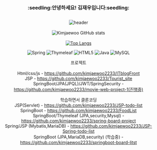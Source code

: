 
<div align="center"><h3>:seedling:안녕하세요! 김재우입니다:seedling:</h3>

## 
![header](https://capsule-render.vercel.app/api?type=wave&color=timeGradient&height=300&section=header&text=jaewookim&fontSize=90&fontColor=d6ace6)
<br><br>
![Kimjaewoo GitHub stats](https://github-readme-stats.vercel.app/api?username=kimjaewoo2233&show_icons=true&theme=radical)  
<br>
[![Top Langs](https://github-readme-stats.vercel.app/api/top-langs/?username=kimjaewoo2233&layout=compact)](https://github.com/anuraghazra/github-readme-stats)
<br>

![Spring](https://img.shields.io/badge/spring-%236DB33F.svg?style=for-the-badge&logo=spring&logoColor=white)
![Thymeleaf](https://img.shields.io/badge/Thymeleaf-%23005C0F.svg?style=for-the-badge&logo=Thymeleaf&logoColor=white)
![HTML5](https://img.shields.io/badge/html5-%23E34F26.svg?style=for-the-badge&logo=html5&logoColor=white)
![Java](https://img.shields.io/badge/java-%23ED8B00.svg?style=for-the-badge&logo=java&logoColor=white)
![MySQL](https://img.shields.io/badge/mysql-%2300f.svg?style=for-the-badge&logo=mysql&logoColor=white)<br>


 프로젝트<br><br>
   Html/css/js - https://github.com/kimjaewoo2233/ITblogFront<br>
    JSP - https://github.com/kimjaewoo2233/Tourist_site<br>
    SpringBoot/JPA(JPQL)/JWT/SpringSecurity -https://github.com/kimjaewoo2233/movie-web-project-1(진행중)
    
    
 학습하면서 클론코딩<br>
    JSP(Servlet) - https://github.com/kimjaewoo2233/JSP-todo-list<br>
    SpringBoot - https://github.com/kimjaewoo2233/FoodList<br>
    SpringBoot/Thymeleaf (JPA,security,Mysql) - https://github.com/kimjaewoo2233/spring-board-project<br>
    Spring/JSP (Mybatis,MariaDB) - https://github.com/kimjaewoo2233/JSP-Spring-todo-list<br>
    SpringBoot (JPA,MariaDB,security) (학습중) - https://github.com/kimjaewoo2233/springboot-board-litst<br>
    
 


 </div>
 

